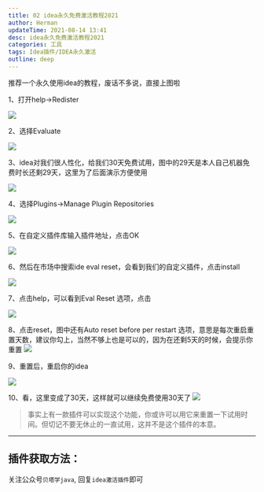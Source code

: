 ```yaml
---
title: 02 idea永久免费激活教程2021
author: Herman
updateTime: 2021-08-14 13:41
desc: idea永久免费激活教程2021
categories: 工具
tags: Idea插件/IDEA永久激活
outline: deep
---
```


推荐一个永久使用idea的教程，废话不多说，直接上图啦

1、打开help->Redister

![](https://raw.githubusercontent.com/silently9527/images/main/008i3skNgy1gthshubysjj61400qmwgr02.jpg)

2、选择Evaluate

![](https://raw.githubusercontent.com/silently9527/images/main/008i3skNgy1gthshubysjj61400qmwgr02.jpg)

3、idea对我们很人性化，给我们30天免费试用，图中的29天是本人自己机器免费时长还剩29天，这里为了后面演示方便使用

![](https://raw.githubusercontent.com/silently9527/images/main/008i3skNgy1gthsivkm4vj61400o70tc02.jpg)

4、选择Plugins->Manage Plugin Repositories

![](https://raw.githubusercontent.com/silently9527/images/main/008i3skNgy1gthsj74e40j61400tsjvp02.jpg)


5、在自定义插件库输入插件地址，点击OK

![](https://raw.githubusercontent.com/silently9527/images/main/008i3skNgy1gthsjh94e8j614p0u0adr02.jpg)

6、然后在市场中搜索ide eval reset，会看到我们的自定义插件，点击install

![](https://raw.githubusercontent.com/silently9527/images/main/008i3skNgy1gthsm825cnj61400hbwfd02.jpg)

7、点击help，可以看到Eval Reset 选项，点击

![](https://raw.githubusercontent.com/silently9527/images/main/008i3skNgy1gthsmihhezj60rc0umwgs02.jpg)


8、点击reset，图中还有Auto reset before per restart 选项，意思是每次重启重置天数，建议你勾上，当然不够上也是可以的，因为在还剩5天的时候，会提示你重置
![](https://raw.githubusercontent.com/silently9527/images/main/008i3skNgy1gthsmvzoguj61400883z802.jpg)

9、重置后，重启你的idea

![](https://raw.githubusercontent.com/silently9527/images/main/008i3skNgy1gthsn5ewsej60pm0c8q3i02.jpg)

10、看，这里变成了30天，这样就可以继续免费使用30天了
![](https://raw.githubusercontent.com/silently9527/images/main/008i3skNgy1gthsnlexnyj60zs0gaaah02.jpg)

> 事实上有一款插件可以实现这个功能，你或许可以用它来重置一下试用时间。但切记不要无休止的一直试用，这并不是这个插件的本意。

--- 
## 插件获取方法：
关注公众号`贝塔学java`, 回复`idea激活插件`即可
